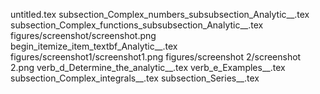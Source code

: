 untitled.tex
subsection_Complex_numbers_subsubsection_Analytic__.tex
subsection_Complex_functions_subsubsection_Analytic__.tex
figures/screenshot/screenshot.png
begin_itemize_item_textbf_Analytic__.tex
figures/screenshot1/screenshot1.png
figures/screenshot 2/screenshot 2.png
verb_d_Determine_the_analytic__.tex
verb_e_Examples__.tex
subsection_Complex_integrals__.tex
subsection_Series__.tex